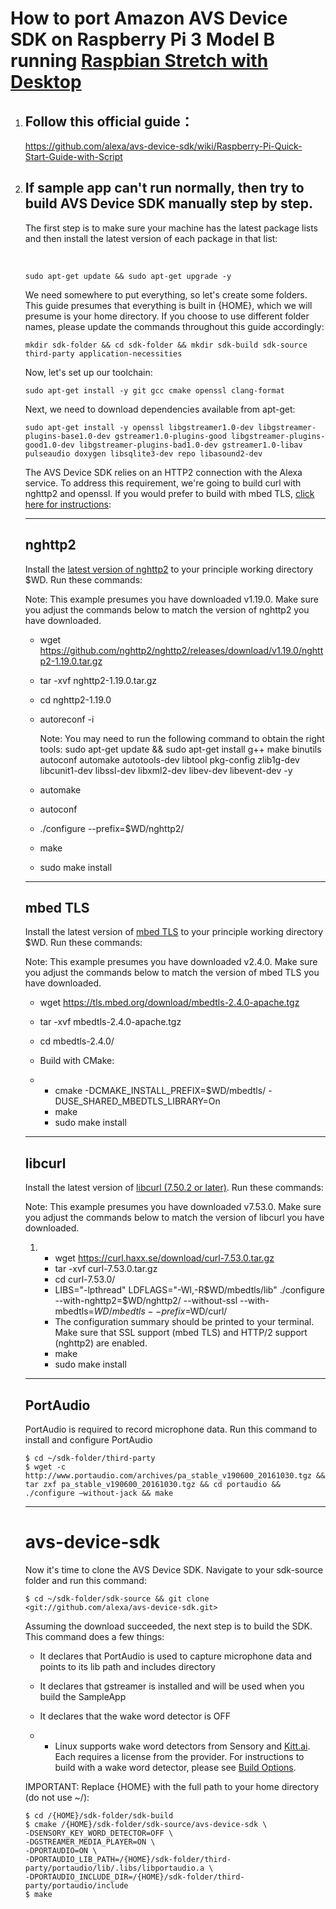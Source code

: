 # How to port Amazon AVS Device SDK on Raspberry Pi 3 Model B running [Raspbian Stretch with Desktop](https://www.raspberrypi.org/downloads/raspbian/)



1. ## Follow this official guide：

   https://github.com/alexa/avs-device-sdk/wiki/Raspberry-Pi-Quick-Start-Guide-with-Script

2. ## If sample app can't run normally, then try to build AVS Device SDK manually step by step.



   The first step is to make sure your machine has the latest package lists and then install the latest version of each package in that list:

   ​	

   ```
   sudo apt-get update && sudo apt-get upgrade -y
   ```





   We need somewhere to put everything, so let's create some folders. This guide presumes that everything is built in {HOME}, which we will presume is your home directory. If you choose to use different folder names, please update the commands throughout this guide accordingly:

   ```
   mkdir sdk-folder && cd sdk-folder && mkdir sdk-build sdk-source third-party application-necessities
   ```



   Now, let's set up our toolchain:

   ```
   sudo apt-get install -y git gcc cmake openssl clang-format
   ```





   Next, we need to download dependencies available from apt-get:

   ```
   sudo apt-get install -y openssl libgstreamer1.0-dev libgstreamer-plugins-base1.0-dev gstreamer1.0-plugins-good libgstreamer-plugins-good1.0-dev libgstreamer-plugins-bad1.0-dev gstreamer1.0-libav pulseaudio doxygen libsqlite3-dev repo libasound2-dev
   ```





   The AVS Device SDK relies on an HTTP2 connection with the Alexa service. To address this requirement, we're going to build curl with nghttp2 and openssl. If you would prefer to build with mbed TLS, [click here for instructions](https://github.com/alexa/avs-device-sdk/wiki/Build-libcurl-with-mbed-TLS-and-nghttp2):





   ------

   ## nghttp2

   Install the [latest version of nghttp2](https://github.com/nghttp2/nghttp2/releases) to your principle working directory $WD. Run these commands:

   Note: This example presumes you have downloaded v1.19.0. Make sure you adjust the commands below to match the version of nghttp2 you have downloaded.

   - wget <https://github.com/nghttp2/nghttp2/releases/download/v1.19.0/nghttp2-1.19.0.tar.gz>

   - tar -xvf nghttp2-1.19.0.tar.gz

   - cd nghttp2-1.19.0

   - autoreconf -i



     Note: You may need to run the following command to obtain the right tools: sudo apt-get update && sudo apt-get install g++ make binutils autoconf automake autotools-dev libtool pkg-config zlib1g-dev libcunit1-dev libssl-dev libxml2-dev libev-dev libevent-dev -y

   - automake

   - autoconf

   - ./configure --prefix=$WD/nghttp2/

   - make

   - sudo make install





   ------

   ## mbed TLS

   Install the latest version of [mbed TLS](https://github.com/ARMmbed/mbedtls/releases) to your principle working directory $WD. Run these commands:

   Note: This example presumes you have downloaded v2.4.0. Make sure you adjust the commands below to match the version of mbed TLS you have downloaded.

   - wget <https://tls.mbed.org/download/mbedtls-2.4.0-apache.tgz>

   - tar -xvf mbedtls-2.4.0-apache.tgz

   - cd mbedtls-2.4.0/

   - Build with CMake:

   - - cmake -DCMAKE_INSTALL_PREFIX=$WD/mbedtls/ -DUSE_SHARED_MBEDTLS_LIBRARY=On
     - make
     - sudo make install



   ------

   ## libcurl

   Install the latest version of [libcurl (7.50.2 or later)](https://curl.haxx.se/download.html). Run these commands:

   Note: This example presumes you have downloaded v7.53.0. Make sure you adjust the commands below to match the version of libcurl you have downloaded.

   1. - wget <https://curl.haxx.se/download/curl-7.53.0.tar.gz>
      - tar -xvf curl-7.53.0.tar.gz
      - cd curl-7.53.0/
      - LIBS="-lpthread" LDFLAGS="-Wl,-R$WD/mbedtls/lib" ./configure --with-nghttp2=$WD/nghttp2/ --without-ssl --with-mbedtls=$WD/mbedtls --prefix=$WD/curl/
      - The configuration summary should be printed to your terminal. Make sure that SSL support (mbed TLS) and HTTP/2 support (nghttp2) are enabled.
      - make
      - sudo make install



   ------

   ## PortAudio

   PortAudio is required to record microphone data. Run this command to install and configure PortAudio

   ```
   $ cd ~/sdk-folder/third-party
   $ wget -c http://www.portaudio.com/archives/pa_stable_v190600_20161030.tgz && tar zxf pa_stable_v190600_20161030.tgz && cd portaudio && ./configure —without-jack && make
   ```



   ------

   # avs-device-sdk

   Now it's time to clone the AVS Device SDK. Navigate to your sdk-source folder and run this command:

   ```
   $ cd ~/sdk-folder/sdk-source && git clone <git://github.com/alexa/avs-device-sdk.git>
   ```





   Assuming the download succeeded, the next step is to build the SDK. This command does a few things:

   - It declares that PortAudio is used to capture microphone data and points to its lib path and includes directory

   - It declares that gstreamer is installed and will be used when you build the SampleApp

   - It declares that the wake word detector is OFF

   - - Linux supports wake word detectors from Sensory and [Kitt.ai](http://kitt.ai/). Each requires a license from the provider. For instructions to build with a wake word detector, please see [Build Options](https://github.com/alexa/avs-device-sdk/wiki/Build-Options).



   IMPORTANT: Replace {HOME} with the full path to your home directory (do not use ~/):

   ```
   $ cd /{HOME}/sdk-folder/sdk-build
   $ cmake /{HOME}/sdk-folder/sdk-source/avs-device-sdk \
   -DSENSORY_KEY_WORD_DETECTOR=OFF \
   -DGSTREAMER_MEDIA_PLAYER=ON \
   -DPORTAUDIO=ON \
   -DPORTAUDIO_LIB_PATH=/{HOME}/sdk-folder/third-party/portaudio/lib/.libs/libportaudio.a \
   -DPORTAUDIO_INCLUDE_DIR=/{HOME}/sdk-folder/third-party/portaudio/include
   $ make
   ```








     


